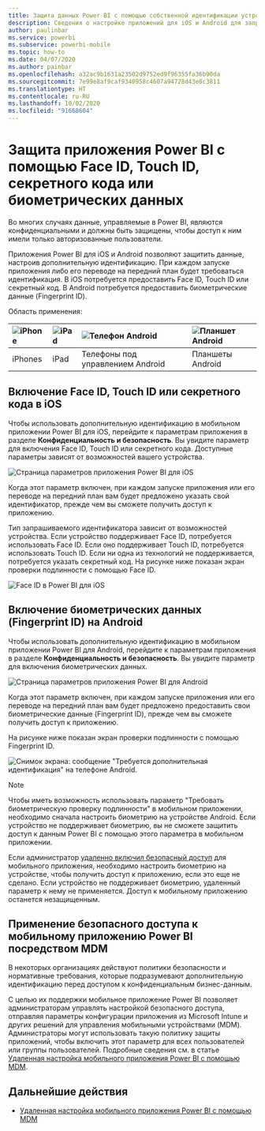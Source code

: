 ```yaml
---
title: Защита данных Power BI с помощью собственной идентификации устройств
description: Сведения о настройке приложений для iOS и Android для запроса дополнительной идентификации перед доступом к данным Power BI
author: paulinbar
ms.service: powerbi
ms.subservice: powerbi-mobile
ms.topic: how-to
ms.date: 04/07/2020
ms.author: painbar
ms.openlocfilehash: a32ac9b1631a23502d9752ed9f96355fa36b90da
ms.sourcegitcommit: 7e99e8af9caf9340958c4607a94728d43e8c3811
ms.translationtype: HT
ms.contentlocale: ru-RU
ms.lasthandoff: 10/02/2020
ms.locfileid: "91668604"
---
```

# <a name="protect-power-bi-app-with-face-id-touch-id-passcode-or-biometric-data"></a>Защита приложения Power BI с помощью Face ID, Touch ID, секретного кода или биометрических данных 

Во многих случаях данные, управляемые в Power BI, являются конфиденциальными и должны быть защищены, чтобы доступ к ним имели только авторизованные пользователи. 

Приложения Power BI для iOS и Android позволяют защитить данные, настроив дополнительную идентификацию. При каждом запуске приложения либо его переводе на передний план будет требоваться идентификация. В iOS потребуется предоставить Face ID, Touch ID или секретный код. В Android потребуется предоставить биометрические данные (Fingerprint ID).

Область применения:

| ![iPhone](./media/mobile-native-secure-access/ios-logo-40-px.png) | ![iPad](./media/mobile-native-secure-access/ios-logo-40-px.png) | ![Телефон Android](././media/mobile-native-secure-access/android-logo-40-px.png) | ![Планшет Android](././media/mobile-native-secure-access/android-logo-40-px.png) |
|:--- |:--- |:--- |:--- |
|iPhones |iPad |Телефоны под управлением Android |Планшеты Android |

## <a name="turn-on-face-id-touch-id-or-passcode-on-ios"></a>Включение Face ID, Touch ID или секретного кода в iOS

Чтобы использовать дополнительную идентификацию в мобильном приложении Power BI для iOS, перейдите к параметрам приложения в разделе **Конфиденциальность и безопасность**. Вы увидите параметр для включения Face ID, Touch ID или секретного кода. Доступные параметры зависят от возможностей вашего устройства.

![Страница параметров приложения Power BI для iOS](./media/mobile-native-secure-access/mobile-ios-native-secured-setting.png)

Когда этот параметр включен, при каждом запуске приложения или его переводе на передний план вам будет предложено указать свой идентификатор, прежде чем вы сможете получить доступ к приложению.

Тип запрашиваемого идентификатора зависит от возможностей устройства. Если устройство поддерживает Face ID, потребуется использовать Face ID. Если оно поддерживает Touch ID, потребуется использовать Touch ID. Если ни одна из технологий не поддерживается, потребуется указать секретный код. На рисунке ниже показан экран проверки подлинности с помощью Face ID.

![Face ID в Power BI для iOS](./media/mobile-native-secure-access/mobile-ios-native-secured-faceid.png)

## <a name="turn-on-biometric-data-fingerprint-id-on-android"></a>Включение биометрических данных (Fingerprint ID) на Android

Чтобы использовать дополнительную идентификацию в мобильном приложении Power BI для Android, перейдите к параметрам приложения в разделе **Конфиденциальность и безопасность**. Вы увидите параметр для включения биометрических данных.

![Страница параметров приложения Power BI для Android](./media/mobile-native-secure-access/mobile-android-native-secured-setting.png)

Когда этот параметр включен, при каждом запуске приложения или его переводе на передний план вам будет предложено предоставить свои биометрические данные (Fingerprint ID), прежде чем вы сможете получить доступ к приложению.

На рисунке ниже показан экран проверки подлинности с помощью Fingerprint ID.

![Снимок экрана: сообщение "Требуется дополнительная идентификация" на телефоне Android.](./media/mobile-native-secure-access/mobile-android-native-secured-fingerprint-id.png)

>[!NOTE]
>Чтобы иметь возможность использовать параметр "Требовать биометрическую проверку подлинности" в мобильном приложении, необходимо сначала настроить биометрию на устройстве Android. Если устройство не поддерживает биометрию, вы не сможете защитить доступ к данным Power BI с помощью этого параметра в мобильном приложении.
>
>Если администратор [удаленно включил безопасный доступ](#mdm-enforcement-of-secure-access-to-your-power-bi-mobile-app) для мобильного приложения, необходимо настроить биометрию на устройстве, чтобы получить доступ к приложению, если это еще не сделано. Если устройство не поддерживает биометрию, удаленный параметр к нему не применяется. Доступ к мобильному приложению останется незащищенным.

## <a name="mdm-enforcement-of-secure-access-to-your-power-bi-mobile-app"></a>Применение безопасного доступа к мобильному приложению Power BI посредством MDM

В некоторых организациях действуют политики безопасности и нормативные требования, которые подразумевают дополнительную идентификацию перед доступом к конфиденциальным бизнес-данным.

С целью их поддержки мобильное приложение Power BI позволяет администраторам управлять настройкой безопасного доступа, отправляя параметры конфигурации приложения из Microsoft Intune и других решений для управления мобильными устройствами (MDM). Администраторы могут использовать такую политику защиты приложений, чтобы включить этот параметр для всех пользователей или группы пользователей. Подробные сведения см. в статье [Удаленная настройка мобильного приложения Power BI с помощью MDM](mobile-app-configuration.md#data-protection-settings-ios-and-android).

## <a name="next-steps"></a>Дальнейшие действия
* [Удаленная настройка мобильного приложения Power BI с помощью MDM](mobile-app-configuration.md)
